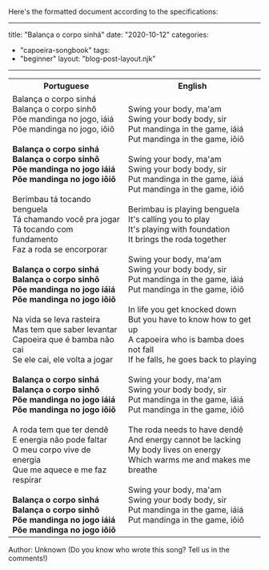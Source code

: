 Here's the formatted document according to the specifications:

---
title: "Balança o corpo sinhá"
date: "2020-10-12"
categories: 
  - "capoeira-songbook"
tags: 
  - "beginner"
layout: "blog-post-layout.njk"
---

<table class="capoeira-table">
    <tr class="header-row">
        <th>Portuguese</th>
        <th>English</th>
    </tr>
    <tr>
        <td>Balança o corpo sinhá<br>
Balança o corpo sinhô<br>
Põe mandinga no jogo, iáiá<br>
Põe mandinga no jogo, iôiô<br>
<br>
<strong>Balança o corpo sinhá<br>
Balança o corpo sinhô<br>
Põe mandinga no jogo iáiá<br>
Põe mandinga no jogo iôiô</strong><br>
<br>
Berimbau tá tocando benguela<br>
Tá chamando você pra jogar<br>
Tá tocando com fundamento<br>
Faz a roda se encorporar<br>
<br>
<strong>Balança o corpo sinhá<br>
Balança o corpo sinhô<br>
Põe mandinga no jogo iáiá<br>
Põe mandinga no jogo iôiô</strong><br>
<br>
Na vida se leva rasteira<br>
Mas tem que saber levantar<br>
Capoeira que é bamba não cai<br>
Se ele cai, ele volta a jogar<br>
<br>
<strong>Balança o corpo sinhá<br>
Balança o corpo sinhô<br>
Põe mandinga no jogo iáiá<br>
Põe mandinga no jogo iôiô</strong><br>
<br>
A roda tem que ter dendê<br>
E energia não pode faltar<br>
O meu corpo vive de energia<br>
Que me aquece e me faz respirar<br>
<br>
<strong>Balança o corpo sinhá<br>
Balança o corpo sinhô<br>
Põe mandinga no jogo iáiá<br>
Põe mandinga no jogo iôiô</strong></td>
        <td>Swing your body, ma'am<br>
Swing your body body, sir<br>
Put mandinga in the game, iáiá<br>
Put mandinga in the game, iôiô<br>
<br>
Swing your body, ma'am<br>
Swing your body body, sir<br>
Put mandinga in the game, iáiá<br>
Put mandinga in the game, iôiô<br>
<br>
Berimbau is playing benguela<br>
It's calling you to play<br>
It's playing with foundation<br>
It brings the roda together<br>
<br>
Swing your body, ma'am<br>
Swing your body body, sir<br>
Put mandinga in the game, iáiá<br>
Put mandinga in the game, iôiô<br>
<br>
In life you get knocked down<br>
But you have to know how to get up<br>
A capoeira who is bamba does not fall<br>
If he falls, he goes back to playing<br>
<br>
Swing your body, ma'am<br>
Swing your body body, sir<br>
Put mandinga in the game, iáiá<br>
Put mandinga in the game, iôiô<br>
<br>
The roda needs to have dendê<br>
And energy cannot be lacking<br>
My body lives on energy<br>
Which warms me and makes me breathe<br>
<br>
Swing your body, ma'am<br>
Swing your body body, sir<br>
Put mandinga in the game, iáiá<br>
Put mandinga in the game, iôiô</td>
    </tr>
</table>

<figcaption>

Author: Unknown (Do you know who wrote this song? Tell us in the comments!)

</figcaption>